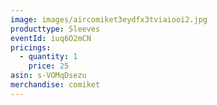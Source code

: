```yaml
---
image: images/aircomiket3eydfx3tviaiooi2.jpg
producttype: Sleeves
eventId: iuq6O2mCN
pricings:
  - quantity: 1
    price: 25
asin: s-VOMqDsezu
merchandise: comiket
---
```

